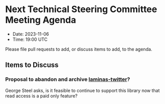 # Next Technical Steering Committee Meeting Agenda

- Date: 2023-11-06
- Time: 19:00 UTC

Please file pull requests to add, or discuss items to add, to the agenda.

## Items to Discuss

### Proposal to abandon and archive [laminas-twitter](https://github.com/laminas/laminas-twitter)?

George Steel asks, is it feasible to continue to support this library now that read access is a paid only feature?
